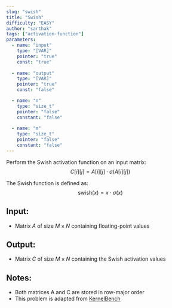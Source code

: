 ```yaml
---
slug: "swish"
title: "Swish"
difficulty: "EASY"
author: "sarthak"
tags: ["activation-function"]
parameters:
  - name: "input"
    type: "[VAR]"
    pointer: "true"
    const: "true"
  
  - name: "output"
    type: "[VAR]"
    pointer: "true"
    const: "false"

  - name: "n" 
    type: "size_t"
    pointer: "false"
    constant: "false"
    
  - name: "m"
    type: "size_t"
    pointer: "false"
    constant: "false"
---
```


Perform the Swish activation function on an input matrix:
$$
C[i][j] = A[i][j] \cdot \sigma(A[i][j])
$$

The Swish function is defined as:
$$
\text{swish}(x) = x \cdot \sigma(x)
$$

## Input:
- Matrix $A$ of size $M \times N$ containing floating-point values

## Output:
- Matrix $C$ of size $M \times N$ containing the Swish activation values

## Notes:
- Both matrices $\text{A}$ and $\text{C}$ are stored in row-major order
- This problem is adapted from [KernelBench](https://github.com/ScalingIntelligence/KernelBench/blob/main/KernelBench/level1/25_Swish.py)